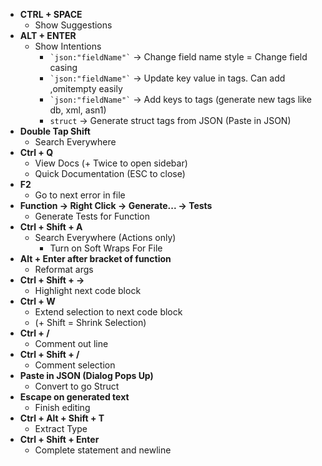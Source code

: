 - **CTRL + SPACE**
  - Show Suggestions
- **ALT + ENTER**
  - Show Intentions
	  - ``` `json:"fieldName"` ``` -> Change field name style = Change field casing
	  - ``` `json:"fieldName"` ``` -> Update key value in tags. Can add ,omitempty easily
	  - ``` `json:"fieldName"` ``` -> Add keys to tags (generate new tags like db, xml, asn1)
	  - `struct` -> Generate struct tags from JSON (Paste in JSON)
- **Double Tap Shift**
  - Search Everywhere
- **Ctrl + Q**
  - View Docs (+ Twice to open sidebar)
  - Quick Documentation (ESC to close)
- **F2**
  - Go to next error in file
- **Function -> Right Click -> Generate... -> Tests**
  - Generate Tests for Function
- **Ctrl + Shift + A**
  - Search Everywhere (Actions only)
	  - Turn on Soft Wraps For File
- **Alt + Enter after bracket of function**
  - Reformat args
- **Ctrl + Shift + ->**
  - Highlight next code block
- **Ctrl + W**
  - Extend selection to next code block
  - (+ Shift = Shrink Selection)
- **Ctrl + /**
  - Comment out line
- **Ctrl + Shift + /**
  - Comment selection
- **Paste in JSON (Dialog Pops Up)**
  - Convert to go Struct
- **Escape on generated text**
  - Finish editing
- **Ctrl + Alt + Shift + T**
  - Extract Type
- **Ctrl + Shift + Enter**
  - Complete statement and newline